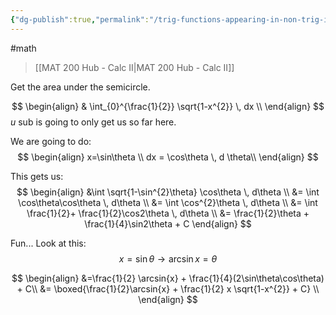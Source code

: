 ```yaml
---
{"dg-publish":true,"permalink":"/trig-functions-appearing-in-non-trig-integrals/","dgHomeLink":true,"dgPassFrontmatter":false,"dgShowLocalGraph":true}
---
```


#math 
> [[MAT 200 Hub - Calc II|MAT 200 Hub - Calc II]]

<style>
.container {font-family: sans-serif; text-align: center;}
.button-wrapper button {z-index: 1;height: 40px; width: 100px; margin: 10px;padding: 5px;}
.excalidraw .App-menu_top .buttonList { display: flex;}
.excalidraw-wrapper { height: 800px; margin: 50px; position: relative;}
:root[dir="ltr"] .excalidraw .layer-ui__wrapper .zen-mode-transition.App-menu_bottom--transition-left {transform: none;}
</style><script src="https://unpkg.com/react@17/umd/react.production.min.js"></script><script src="https://unpkg.com/react-dom@17/umd/react-dom.production.min.js"></script><script type="text/javascript" src="https://unpkg.com/@excalidraw/excalidraw@0.12.0/dist/excalidraw.production.min.js"></script><div id="UNDF_2023-01-17_1313.23.excalidraw.md1"></div><script>(function(){const InitialData={"type":"excalidraw","version":2,"source":"https://excalidraw.com","elements":[{"id":"wzIeo5nHNfBTtT8qcH1D2","type":"arrow","x":-67.20001220703125,"y":98.55626678466797,"width":0,"height":262.4000244140625,"angle":0,"strokeColor":"#000000","backgroundColor":"transparent","fillStyle":"hachure","strokeWidth":1,"strokeStyle":"solid","roughness":1,"opacity":100,"groupIds":[],"strokeSharpness":"round","seed":1922895102,"version":102,"versionNonce":932180094,"isDeleted":false,"boundElements":null,"updated":1673990103919,"link":null,"locked":false,"points":[[0,0],[0,-262.4000244140625]],"lastCommittedPoint":null,"startBinding":null,"endBinding":null,"startArrowhead":null,"endArrowhead":"arrow"},{"type":"arrow","version":442,"versionNonce":1040440930,"isDeleted":false,"id":"BJx_1qL9-kfsKYegrt5EZ","fillStyle":"hachure","strokeWidth":1,"strokeStyle":"solid","roughness":1,"opacity":100,"angle":0,"x":-204.40002441406256,"y":-24.64377593994141,"strokeColor":"#000000","backgroundColor":"transparent","width":279.60003662109375,"height":0,"seed":2090450402,"groupIds":[],"strokeSharpness":"round","boundElements":[],"updated":1673990103920,"link":null,"locked":false,"startBinding":null,"endBinding":null,"lastCommittedPoint":null,"startArrowhead":null,"endArrowhead":"arrow","points":[[0,0],[279.60003662109375,0]]},{"id":"jly9V2fzQ3CYQENdO66by","type":"line","x":-170.39996337890625,"y":-26.243751525878906,"width":208,"height":76,"angle":0,"strokeColor":"#000000","backgroundColor":"#868e96","fillStyle":"hachure","strokeWidth":1,"strokeStyle":"solid","roughness":1,"opacity":100,"groupIds":[],"strokeSharpness":"round","seed":1970576958,"version":297,"versionNonce":1326881086,"isDeleted":false,"boundElements":null,"updated":1673990103920,"link":null,"locked":false,"points":[[0,0],[43.199951171875,-51.20001220703125],[104,-73.60000610351562],[173.5999755859375,-52],[208,2.399993896484375]],"lastCommittedPoint":[208,2.399993896484375],"startBinding":null,"endBinding":null,"startArrowhead":null,"endArrowhead":null},{"id":"dr4MvqhnbMBxw83tVwglZ","type":"line","x":-27.20001220703125,"y":-91.6437759399414,"width":0,"height":65.60000610351562,"angle":0,"strokeColor":"#000000","backgroundColor":"#868e96","fillStyle":"hachure","strokeWidth":1,"strokeStyle":"solid","roughness":1,"opacity":100,"groupIds":[],"strokeSharpness":"sharp","seed":1705820542,"version":66,"versionNonce":1190172002,"isDeleted":false,"boundElements":null,"updated":1673990112325,"link":null,"locked":false,"points":[[0,0],[0,65.60000610351562]],"lastCommittedPoint":[0,65.60000610351562],"startBinding":null,"endBinding":null,"startArrowhead":null,"endArrowhead":null},{"id":"IjQRhavm","type":"image","x":-35.5,"y":-133.0875015258789,"width":101,"height":24,"angle":0,"strokeColor":"#000000","backgroundColor":"transparent","fillStyle":"hachure","strokeWidth":1,"strokeStyle":"solid","roughness":1,"opacity":100,"strokeSharpness":"sharp","seed":73425,"version":43,"versionNonce":57063486,"updated":1673990130685,"isDeleted":false,"groupIds":[],"boundElements":[],"link":null,"locked":false,"fileId":"d6308fb4da79baa30768deea657d7674af29801e","scale":[1,1]},{"id":"0Kfari1Q","type":"text","x":-41,"y":-19.24378204345703,"width":31,"height":25,"angle":0,"strokeColor":"#000000","backgroundColor":"#868e96","fillStyle":"hachure","strokeWidth":1,"strokeStyle":"solid","roughness":1,"opacity":100,"groupIds":[],"strokeSharpness":"sharp","seed":401096894,"version":50,"versionNonce":2003212258,"isDeleted":false,"boundElements":null,"updated":1673990141502,"link":null,"locked":false,"text":"1/2","rawText":"1/2","fontSize":20,"fontFamily":1,"textAlign":"left","verticalAlign":"top","baseline":18,"containerId":null,"originalText":"1/2"},{"id":"z0VZqJ0DYwvIdP11IylAO","type":"rectangle","x":-68,"y":-98.8437271118164,"width":41.60003662109375,"height":79.199951171875,"angle":0,"strokeColor":"#000000","backgroundColor":"#868e96","fillStyle":"hachure","strokeWidth":0.5,"strokeStyle":"solid","roughness":1,"opacity":30,"groupIds":[],"strokeSharpness":"sharp","seed":944589730,"version":91,"versionNonce":615721726,"isDeleted":false,"boundElements":null,"updated":1673990157833,"link":null,"locked":false}],"appState":{"theme":"light","viewBackgroundColor":"#ffffff","currentItemStrokeColor":"#000000","currentItemBackgroundColor":"#868e96","currentItemFillStyle":"hachure","currentItemStrokeWidth":0.5,"currentItemStrokeStyle":"solid","currentItemRoughness":1,"currentItemOpacity":30,"currentItemFontFamily":1,"currentItemFontSize":20,"currentItemTextAlign":"left","currentItemStrokeSharpness":"sharp","currentItemStartArrowhead":null,"currentItemEndArrowhead":"arrow","currentItemLinearStrokeSharpness":"sharp","gridSize":null,"colorPalette":{}},"files":{}};InitialData.scrollToContent=true;App=()=>{const e=React.useRef(null),t=React.useRef(null),[n,i]=React.useState({width:void 0,height:void 0});return React.useEffect(()=>{i({width:t.current.getBoundingClientRect().width,height:t.current.getBoundingClientRect().height});const e=()=>{i({width:t.current.getBoundingClientRect().width,height:t.current.getBoundingClientRect().height})};return window.addEventListener("resize",e),()=>window.removeEventListener("resize",e)},[t]),React.createElement(React.Fragment,null,React.createElement("div",{className:"excalidraw-wrapper",ref:t},React.createElement(ExcalidrawLib.Excalidraw,{ref:e,width:n.width,height:n.height,initialData:InitialData,viewModeEnabled:!0,zenModeEnabled:!0,gridModeEnabled:!1})))},excalidrawWrapper=document.getElementById("UNDF_2023-01-17_1313.23.excalidraw.md1");ReactDOM.render(React.createElement(App),excalidrawWrapper);})();</script>
Get the area under the semicircle.

$$
\begin{align}
& \int_{0}^{\frac{1}{2}} \sqrt{1-x^{2}} \,  dx \\
\end{align}
$$
$u$ sub is going to only get us so far here.

We are going to do:
$$
\begin{align}
x=\sin\theta \\
dx = \cos\theta \, d \theta\\
\end{align}
$$

This gets us:
$$
\begin{align}
&\int \sqrt{1-\sin^{2}\theta} \cos\theta \, d\theta \\
&= \int \cos\theta\cos\theta \, d\theta \\
&= \int \cos^{2}\theta \, d\theta \\
&= \int \frac{1}{2}+ \frac{1}{2}\cos2\theta \, d\theta \\
&= \frac{1}{2}\theta + \frac{1}{4}\sin2\theta + C
\end{align}
$$

Fun... Look at this:
$$
x=\sin\theta \rightarrow \arcsin x = \theta
$$

$$
\begin{align}
&=\frac{1}{2} \arcsin{x} + \frac{1}{4}(2\sin\theta\cos\theta) + C\\
&= \boxed{\frac{1}{2}\arcsin{x} + \frac{1}{2} x \sqrt{1-x^{2}} + C} \\
\end{align}
$$